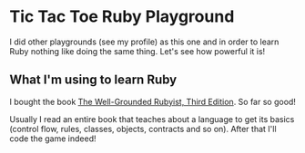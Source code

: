 # Tic Tac Toe Ruby Playground

I did other playgrounds (see my profile) as this one and in order to learn Ruby nothing like doing the same thing. Let's see how powerful it is!

## What I'm using to learn Ruby

I bought the book [The Well-Grounded Rubyist, Third Edition](https://www.manning.com/books/the-well-grounded-rubyist-third-edition). So far so good!

Usually I read an entire book that teaches about a language to get its basics (control flow, rules, classes, objects, contracts and so on). After that I'll code the game indeed!